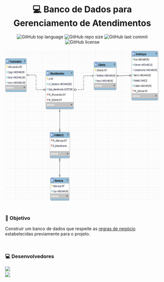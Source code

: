 <h1 align="center">💻 Banco de Dados para Gerenciamento de Atendimentos </h1>
<p align="center">
  <img alt="GitHub top language" src="https://img.shields.io/github/languages/top/gabryel-araujo/projeto-bd2?color=blue">
  <img alt="GitHub repo size" src="https://img.shields.io/github/repo-size/gabryel-araujo/projeto-bd2?color=blue">
  <img alt="GitHub last commit" src="https://img.shields.io/github/last-commit/gabryel-araujo/projeto-bd2?color=blue">
  <img alt="GitHub license" src="https://img.shields.io/github/license/gabryel-araujo/projeto-bd2?color=blue"><img>
</p>

<div align="center">
  <img src="./assets/preview.png" height="500" width="700"><br>
</div>

<div style="display: inline_block" ><br>
    <h3>📘 Objetivo</h3>
    <p>Construir um banco de dados que respeite as <a href="https://github.com/gabryel-araujo/projeto-bd2/blob/main/assets/Roteiro%20de%20projeto%20bd%20relacional%20vfinal.pdf">regras de negócio</a> estabelecidas previamente para o projeto.</p>
</div>

<div style="display: inline_block" ><br>
  <h3>💻 Desenvolvedores</h3>
  <a align="center" href="https://github.com/gabryel-araujo" target="_blank"><img  src="https://img.shields.io/badge/Gabriel_Araújo-000000?style=for-the-badge&logo=GitHub&logoColor=white" target="_blank"></a>
  <br>
  <a align="center" href="https://github.com/filipe-rds" target="_blank"><img  src="https://img.shields.io/badge/Filipe_Rodrigues-000000?style=for-the-badge&logo=GitHub&logoColor=white" target="_blank"></a>
</div>
